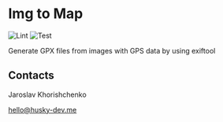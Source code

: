 # Img to Map

![Lint](https://github.com/husky-dev/craft-content/workflows/Lint/badge.svg)
![Test](https://github.com/husky-dev/craft-content/workflows/Test/badge.svg)

Generate GPX files from images with GPS data by using exiftool

## Contacts

Jaroslav Khorishchenko

[hello@husky-dev.me](mailto:hello@husky-dev.me)
